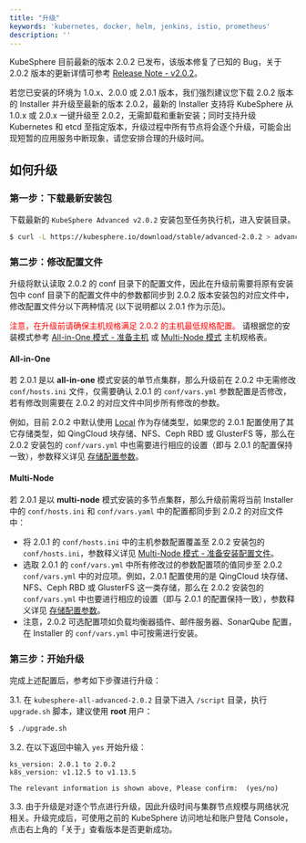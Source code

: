 ```yaml
---
title: "升级"
keywords: 'kubernetes, docker, helm, jenkins, istio, prometheus'
description: ''
---
```


KubeSphere 目前最新的版本 2.0.2 已发布，该版本修复了已知的 Bug，关于 2.0.2 版本的更新详情可参考 [Release Note - v2.0.2](../../release/release-v202)。

若您已安装的环境为 1.0.x、2.0.0 或 2.0.1 版本，我们强烈建议您下载 2.0.2 版本的 Installer 并升级至最新的版本 2.0.2，最新的 Installer 支持将 KubeSphere 从 1.0.x 或 2.0.x 一键升级至 2.0.2，无需卸载和重新安装；同时支持升级 Kubernetes 和 etcd 至指定版本，升级过程中所有节点将会逐个升级，可能会出现短暂的应用服务中断现象，请您安排合理的升级时间。


## 如何升级

### 第一步：下载最新安装包

下载最新的 `KubeSphere Advanced v2.0.2` 安装包至任务执行机，进入安装目录。

```bash
$ curl -L https://kubesphere.io/download/stable/advanced-2.0.2 > advanced-2.0.2.tar.gz && tar -zxf advanced-2.0.2.tar.gz && cd kubesphere-all-advanced-2.0.2/scripts
```

### 第二步：修改配置文件 

升级将默认读取 2.0.2 的 conf 目录下的配置文件，因此在升级前需要将原有安装包中 conf 目录下的配置文件中的参数都同步到 2.0.2 版本安装包的对应文件中，修改配置文件分以下两种情况 (以下说明都以 2.0.1 作为示范)。

<font color=red>注意，在升级前请确保主机规格满足 2.0.2 的主机最低规格配置。</font> 请根据您的安装模式参考 [All-in-One 模式 - 准备主机](../all-in-one/#第一步-准备主机) 或 [Multi-Node 模式](../multi-node/#第一步-准备主机) 主机规格表。

#### All-in-One

若 2.0.1 是以 **all-in-one** 模式安装的单节点集群，那么升级前在 2.0.2 中无需修改 `conf/hosts.ini` 文件，仅需要确认 2.0.1 的 `conf/vars.yml` 参数配置是否修改，若有修改则需要在 2.0.2 的对应文件中同步所有修改的参数。

例如，目前 2.0.2 中默认使用 [Local](https://kubernetes.io/docs/concepts/storage/volumes/#local) 作为存储类型，如果您的 2.0.1 配置使用了其它存储类型，如 QingCloud 块存储、NFS、Ceph RBD 或 GlusterFS 等，那么在 2.0.2 安装包的 `conf/vars.yml` 中也需要进行相应的设置（即与 2.0.1 的配置保持一致），参数释义详见 [存储配置参数](../storage-configuration)。

#### Multi-Node 

若 2.0.1 是以 **multi-node** 模式安装的多节点集群，那么升级前需将当前 Installer 中的 `conf/hosts.ini` 和 `conf/vars.yaml` 中的配置都同步到 2.0.2 的对应文件中：
   - 将 2.0.1 的 `conf/hosts.ini` 中的主机参数配置覆盖至 2.0.2 安装包的 `conf/hosts.ini`，参数释义详见 [Multi-Node 模式 - 准备安装配置文件](../multi-node)。
   - 选取 2.0.1 的 `conf/vars.yml` 中所有修改过的参数配置项的值同步至 2.0.2 `conf/vars.yml` 中的对应项。例如，2.0.1 配置使用的是 QingCloud 块存储、NFS、Ceph RBD 或 GlusterFS 这一类存储，那么在 2.0.2 安装包的 `conf/vars.yml` 中也要进行相应的设置（即与 2.0.1 的配置保持一致），参数释义详见 [存储配置参数](../storage-configuration)。
   - 注意，2.0.2 可选配置项如负载均衡器插件、邮件服务器、SonarQube 配置，在 Installer 的 `conf/vars.yml` 中可按需进行安装。


### 第三步：开始升级

完成上述配置后，参考如下步骤进行升级：

3.1. 在 `kubesphere-all-advanced-2.0.2` 目录下进入 `/script` 目录，执行 `upgrade.sh` 脚本，建议使用 **root** 用户：

```bash
$ ./upgrade.sh
```

3.2. 在以下返回中输入 `yes` 开始升级：

```
ks_version: 2.0.1 to 2.0.2
k8s_version: v1.12.5 to v1.13.5

The relevant information is shown above, Please confirm:  (yes/no)
```

3.3. 由于升级是对逐个节点进行升级，因此升级时间与集群节点规模与网络状况相关。升级完成后，可使用之前的 KubeSphere 访问地址和账户登陆 Console，点击右上角的「关于」查看版本是否更新成功。

